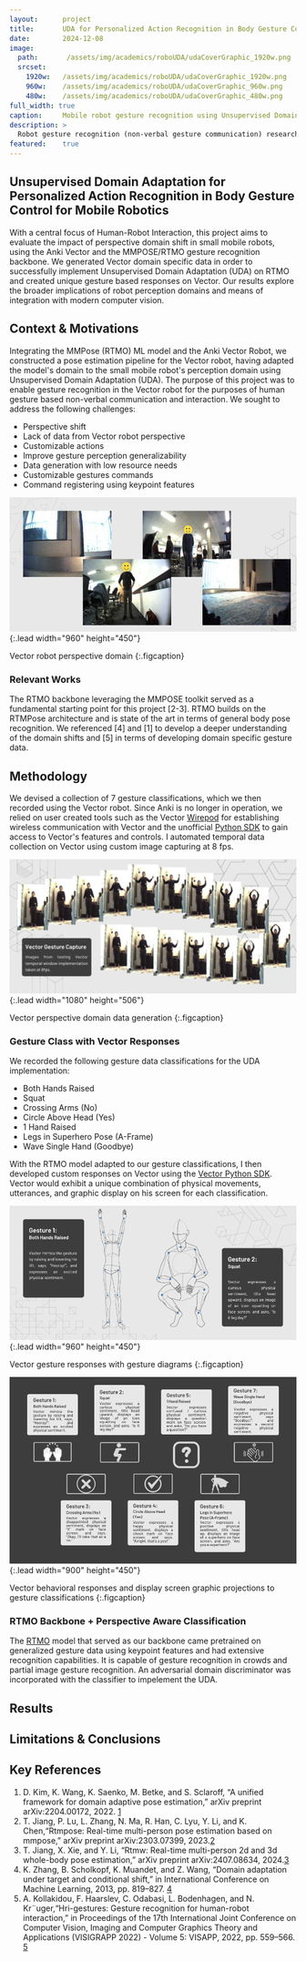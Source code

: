 ```yaml
---
layout:      project
title:       UDA for Personalized Action Recognition in Body Gesture Control for Mobile Robotics
date:        2024-12-08
image:
  path:       /assets/img/academics/roboUDA/udaCoverGraphic_1920w.png
  srcset:
    1920w:   /assets/img/academics/roboUDA/udaCoverGraphic_1920w.png
    960w:    /assets/img/academics/roboUDA/udaCoverGraphic_960w.png
    480w:    /assets/img/academics/roboUDA/udaCoverGraphic_480w.png
full_width: true
caption:     Mobile robot gesture recognition using Unsupervised Domain Adaptation.
description: >
  Robot gesture recognition (non-verbal gesture communication) research project centered on adapting perception domain to Anki Vector robot using Unsupervised Domain Adaption.
featured:    true
---
```

## Unsupervised Domain Adaptation for Personalized Action Recognition in Body Gesture Control for Mobile Robotics
 With a central focus of Human-Robot Interaction, this project aims to evaluate the impact of perspective domain shift in small mobile robots, using the Anki Vector and the MMPOSE/RTMO gesture recognition backbone.  We generated Vector domain specific data in order to successfully implement Unsupervised Domain Adaptation (UDA) on RTMO and created unique gesture based responses on Vector. Our results explore the broader implications of robot perception domains and means of integration with modern computer vision. 

## Context & Motivations
Integrating the MMPose (RTMO) ML model and the Anki Vector Robot, we constructed a pose estimation pipeline for the Vector robot, having adapted the model's domain to the small mobile robot's perception domain using Unsupervised Domain Adaptation (UDA).  The purpose of this project was to enable gesture recognition in the Vector robot for the purposes of human gesture based non-verbal communication and interaction.  We sought to address the following challenges:

- Perspective shift
- Lack of data from Vector robot perspective
- Customizable actions
- Improve gesture perception generalizability
- Data generation with low resource needs
- Customizable gestures commands
- Command registering using keypoint features

![Vector robot perspective domain](/assets/img/academics/roboUDA/perspectiveShift_motivations_graphic_960w450h.png){:.lead width="960" height="450"}

Vector robot perspective domain
{:.figcaption}

### Relevant Works
The RTMO backbone leveraging the MMPOSE toolkit served as a fundamental starting point for this project [2-3].  RTMO builds on the RTMPose architecture and is state of the art in terms of general body pose recognition.  We referenced [4] and [1] to develop a deeper understanding of the domain shifts and [5] in terms of developing domain specific gesture data. 

## Methodology
We devised a collection of 7 gesture classifications, which we then recorded using the Vector robot.  Since Anki is no longer in operation, we relied on user created tools such as the Vector [Wirepod](https://github.com/kercre123/wire-pod) for establishing wireless communication with Vector and the unofficial [Python SDK](https://github.com/anki/vector-python-sdk) to gain access to Vector's features and controls.  I automated temporal data collection on Vector using custom image capturing at 8 fps. 

![Vector gesture data generation implementation results](/assets/img/academics/roboUDA/vectorGestureCaptureImages_graphic_1080w506h.png){:.lead width="1080" height="506"}

Vector perspective domain data generation
{:.figcaption}

### Gesture Class with Vector Responses
We recorded the following gesture data classifications for the UDA implementation:

- Both Hands Raised
- Squat
- Crossing Arms (No)
- Circle Above Head (Yes)
- 1 Hand Raised
- Legs in Superhero Pose (A-Frame)
- Wave Single Hand (Goodbye)

With the RTMO model adapted to our gesture classifications, I then developed custom responses on Vector using the [Vector Python SDK](https://github.com/anki/vector-python-sdk).  Vector would exhibit a unique combination of physical movements, utterances, and graphic display on his screen for each classification.

![Vector gesture responses with gesture diagrams](/assets/img/academics/roboUDA/gestureDiagram_graphic_960w450h.png){:.lead width="960" height="450"}

Vector gesture responses with gesture diagrams
{:.figcaption}

![Vector responses and display screen graphic projections to classifications](/assets/img/academics/roboUDA/gestureClassifications_faceGraphic_1000w650h.png){:.lead width="900" height="450"}

Vector behavioral responses and display screen graphic projections to gesture classifications
{:.figcaption}

### RTMO Backbone + Perspective Aware Classification
The [RTMO](https://mmpose.readthedocs.io/en/latest/model_zoo_papers/algorithms.html#rtmo) model that served as our backbone came pretrained on generalized gesture data using keypoint features and had extensive recognition capabilities.  It is capable of gesture recognition in crowds and partial image gesture recognition. An adversarial domain discriminator was incorporated with the classifier to impelement the UDA.  

## Results

## Limitations & Conclusions

## Key References
1.  D. Kim, K. Wang, K. Saenko, M. Betke, and S. Sclaroff, “A unified framework for domain adaptive pose estimation,” arXiv preprint arXiv:2204.00172, 2022. [1](https://arxiv.org/abs/2204.00172)
2.  T. Jiang, P. Lu, L. Zhang, N. Ma, R. Han, C. Lyu, Y. Li, and K. Chen,“Rtmpose: Real-time multi-person pose estimation based on mmpose,” arXiv preprint arXiv:2303.07399, 2023.[2](https://arxiv.org/abs/2303.07399)
3. T. Jiang, X. Xie, and Y. Li, “Rtmw: Real-time multi-person 2d and 3d whole-body pose estimation,” arXiv preprint arXiv:2407.08634, 2024.[3](https://arxiv.org/abs/2407.08634)
4. K. Zhang, B. Scholkopf, K. Muandet, and Z. Wang, “Domain adaptation under target and conditional shift,” in International Conference on Machine Learning, 2013, pp. 819–827. [4](https://proceedings.mlr.press/v28/zhang13d.pdf)
5. A. Kollakidou, F. Haarslev, C. Odabasi, L. Bodenhagen, and N. Kr¨uger,“Hri-gestures: Gesture recognition for human-robot interaction,” in Proceedings of the 17th International Joint Conference on Computer Vision, Imaging and Computer Graphics Theory and Applications (VISIGRAPP 2022) - Volume 5: VISAPP, 2022, pp. 559–566. [5](https://portal.findresearcher.sdu.dk/en/publications/hri-gestures-gesture-recognition-for-human-robot-interaction)